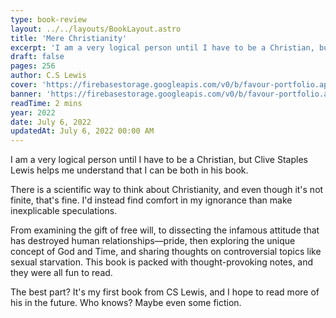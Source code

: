 ```yaml
---
type: book-review
layout: ../../layouts/BookLayout.astro
title: 'Mere Christianity'
excerpt: 'I am a very logical person until I have to be a Christian, but Clive Staples Lewis helps me understand that I can be both in his book. There is a scientific way to think about Christianity, and even though it's not finite, that's fine. I'd instead find comfort in my ignorance than make inexplicable speculations.'
draft: false
pages: 256
author: C.S Lewis
cover: 'https://firebasestorage.googleapis.com/v0/b/favour-portfolio.appspot.com/o/books%2Fmere-christianity.webp?alt=media&token=2b008ee3-f165-4462-8f01-37792c7e428f'
banner: 'https://firebasestorage.googleapis.com/v0/b/favour-portfolio.appspot.com/o/books%2Fog-mc.webp?alt=media&token=511b8347-446e-43ef-a635-7499c7d6f31b'
readTime: 2 mins
year: 2022
date: July 6, 2022
updatedAt: July 6, 2022 00:00 AM
---
```


I am a very logical person until I have to be a Christian, but Clive Staples Lewis helps me understand that I can be both in his book.

There is a scientific way to think about Christianity, and even though it's not finite, that's fine. I'd instead find comfort in my ignorance than make inexplicable speculations.

From examining the gift of free will, to dissecting the infamous attitude that has destroyed human relationships—pride, then exploring the unique concept of God and Time, and sharing thoughts on controversial topics like sexual starvation. This book is packed with thought-provoking notes, and they were all fun to read.

The best part? It's my first book from CS Lewis, and I hope to read more of his in the future. Who knows? Maybe even some fiction.